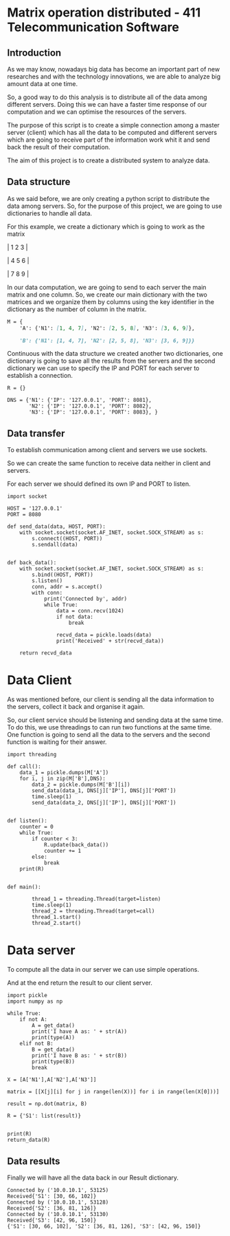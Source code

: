 # Matrix operation distributed - 411 Telecommunication Software

## Introduction

As we may know, nowadays big data has become an important part of new researches and with the technology innovations, we are able to analyze big amount data at one time. 

So, a good way to do this analysis is to distribute all of the data among different servers. Doing this we can have a faster time response of our computation and we can optimise the resources of the servers.

The purpose of this script is to create a simple connection among a master server (client) which has all the data to be computed and different servers which are going to receive part of the information work whit it and send back the result of their computation.

The aim of this project is to create a distributed system to analyze data.

## Data structure

As we said before, we are only creating a python script to distribute the data among servers. So, for the purpose of this project, we are going to use dictionaries to handle all data.

For this example, we create a dictionary which is going to work as the matrix

| 1  2  3 |

| 4  5  6 |

| 7  8  9 |

In our data computation, we are going to send to each server the main matrix and one column. So, we create our main dictionary with the two matrices and we organize them by columns using the key identifier in the dictionary as the number of column in the matrix.

```markdown
M = {
    'A': {'N1': [1, 4, 7], 'N2': [2, 5, 8], 'N3': [3, 6, 9]},

    'B': {'N1': [1, 4, 7], 'N2': [2, 5, 8], 'N3': [3, 6, 9]}}
```
Continuous with the data structure we created another two dictionaries, one dictionary is going to save all the results from the servers and the second dictionary we can use to specify the IP and PORT for each server to establish a connection.

```
R = {}

DNS = {'N1': {'IP': '127.0.0.1', 'PORT': 8081},
       'N2': {'IP': '127.0.0.1', 'PORT': 8082},
       'N3': {'IP': '127.0.0.1', 'PORT': 8083}, }
```

## Data transfer

To establish communication among client and servers we use sockets. 

So we can create the same function to receive data neither in client and servers.

For each server we should defined its own IP and PORT to listen.

```
import socket

HOST = '127.0.0.1'
PORT = 8080

def send_data(data, HOST, PORT):
    with socket.socket(socket.AF_INET, socket.SOCK_STREAM) as s:
        s.connect((HOST, PORT))
        s.sendall(data)


def back_data():
    with socket.socket(socket.AF_INET, socket.SOCK_STREAM) as s:
        s.bind((HOST, PORT))
        s.listen()
        conn, addr = s.accept()
        with conn:
            print('Connected by', addr)
            while True:
                data = conn.recv(1024)
                if not data:
                    break

                recvd_data = pickle.loads(data)
                print('Received' + str(recvd_data))

    return recvd_data
```

# Data Client 

As was mentioned before, our client is sending all the data information to the servers, collect it back and organise it again.

So, our client service should be listening and sending data at the same time. To do this, we use threadings to can run two functions at the same time. One function is going to send all the data to the servers and the second function is waiting for their answer.

```
import threading

def call():
    data_1 = pickle.dumps(M['A'])
    for i, j in zip(M['B'],DNS):
        data_2 = pickle.dumps(M['B'][i])
        send_data(data_1, DNS[j]['IP'], DNS[j]['PORT'])
        time.sleep(1)
        send_data(data_2, DNS[j]['IP'], DNS[j]['PORT'])


def listen():
    counter = 0
    while True:
        if counter < 3:
            R.update(back_data())
            counter += 1
        else:
            break
    print(R)


def main():

        thread_1 = threading.Thread(target=listen)
        time.sleep(1)
        thread_2 = threading.Thread(target=call)
        thread_1.start()
        thread_2.start()
```

# Data server

To compute all the data in our server we can use simple operations.

And at the end return the result to our client server.

```
import pickle
import numpy as np

while True:
    if not A:
        A = get_data()
        print('I have A as: ' + str(A))
        print(type(A))
    elif not B:
        B = get_data()
        print('I have B as: ' + str(B))
        print(type(B))
        break

X = [A['N1'],A['N2'],A['N3']]

matrix = [[X[j][i] for j in range(len(X))] for i in range(len(X[0]))]

result = np.dot(matrix, B)

R = {'S1': list(result)}


print(R)
return_data(R)

```

## Data results

Finally we will have all the data back in our Result dictionary.

```
Connected by ('10.0.10.1', 53125)
Received{'S1': [30, 66, 102]}
Connected by ('10.0.10.1', 53128)
Received{'S2': [36, 81, 126]}
Connected by ('10.0.10.1', 53130)
Received{'S3': [42, 96, 150]}
{'S1': [30, 66, 102], 'S2': [36, 81, 126], 'S3': [42, 96, 150]}
```
